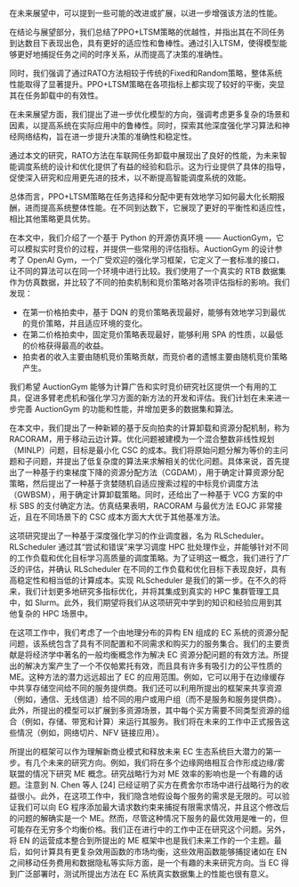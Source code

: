 在未来展望中，可以提到一些可能的改进或扩展，以进一步增强该方法的性能。

在结论与展望部分，我们总结了PPO+LTSM策略的优越性，并指出其在不同任务到达数目下表现出色，具有更好的适应性和鲁棒性。通过引入LTSM，使得模型能够更好地捕捉任务之间的时序关系，从而提高了决策的准确性。

同时，我们强调了通过RATO方法相较于传统的Fixed和Random策略，整体系统性能取得了显著提升。PPO+LTSM策略在各项指标上都实现了较好的平衡，突显其在任务卸载中的有效性。

在未来展望方面，我们提出了进一步优化模型的方向，强调考虑更多复杂的场景和因素，以提高系统在实际应用中的鲁棒性。同时，探索其他深度强化学习算法和神经网络结构，旨在进一步提升决策的准确性和稳定性。

通过本文的研究，RATO方法在车联网任务卸载中展现出了良好的性能，为未来智能调度系统的设计和优化提供了有益的经验和启示。这为行业提供了具体的指导，促使深入研究和应用更先进的技术，以不断提高智能调度系统的效能。

总体而言，PPO+LTSM策略在任务选择和分配中更有效地学习如何最大化长期报酬，进而提高系统整体性能。在不同到达数下，它展现了更好的平衡性和适应性，相比其他策略更具优势。


在本文中，我们介绍了一个基于 Python 的开源仿真环境 —— AuctionGym，它可以模拟实时竞价的过程，并提供一些常用的评估指标。AuctionGym 的设计参考了 OpenAI Gym，一个广受欢迎的强化学习框架，它定义了一套标准的接口，让不同的算法可以在同一个环境中进行比较。我们使用了一个真实的 RTB 数据集作为仿真数据，并比较了不同的拍卖机制和竞价策略对各项评估指标的影响。我们发现：

- 在第一价格拍卖中，基于 DQN 的竞价策略表现最好，能够有效地学习到最优的竞价策略，并且适应环境的变化。
- 在第二价格拍卖中，固定竞价策略表现最好，能够利用 SPA 的性质，以最低的价格获得最高的收益。
- 拍卖者的收入主要由随机竞价策略贡献，而竞价者的遗憾主要由随机竞价策略产生。

我们希望 AuctionGym 能够为计算广告和实时竞价研究社区提供一个有用的工具，促进多臂老虎机和强化学习方面的新方法的开发和评估。我们计划在未来进一步完善 AuctionGym 的功能和性能，并增加更多的数据集和算法。


在本文中，我们提出了一种新颖的基于反向拍卖的计算卸载和资源分配机制，称为 RACORAM，用于移动云边计算。优化问题被建模为一个混合整数非线性规划（MINLP）问题，目标是最小化 CSC 的成本。我们将原始问题分解为等价的主问题和子问题，并提出了低复杂度的算法来求解相关的优化问题。具体来说，首先提出了一种基于约束梯度下降的资源分配方法（CGDAM），用于确定计算资源分配策略，然后提出了一种基于贪婪随机自适应搜索过程的中标竞价调度方法（GWBSM），用于确定计算卸载策略。同时，还给出了一种基于 VCG 方案的中标 SBS 的支付确定方法。仿真结果表明，RACORAM 与最优方法 EOJC 非常接近，且在不同场景下的 CSC 成本方面大大优于其他基准方法。


这项研究提出了一种基于深度强化学习的作业调度器，名为 RLScheduler。RLScheduler 通过其“尝试和错误”来学习调度 HPC 批处理作业，并能够针对不同的工作负载和优化目标学习高质量的调度策略。为了证明这一概念，我们进行了广泛的评估，并确认 RLScheduler 在不同的工作负载和优化目标下表现良好，具有高稳定性和相当低的计算成本。实现 RLScheduler 是我们的第一步。在不久的将来，我们计划更多地研究多指标优化，并将其集成到真实的 HPC 集群管理工具中，如 Slurm。此外，我们期望将我们从这项研究中学到的知识和经验应用到其他复杂的 HPC 场景中。


在这项工作中，我们考虑了一个由地理分布的异构 EN 组成的 EC 系统的资源分配问题，该系统包含了具有不同配置和不同需求和购买力的服务集合。我们的主要贡献是将经济学中著名的一般均衡概念作为解决 EC 资源分配问题的有效方法。所提出的解决方案产生了一个不仅帕累托有效，而且具有许多有吸引力的公平性质的 ME。这种方法的潜力远远超出了 EC 的应用范围。例如，它可以用于在边缘缓存中共享存储空间给不同的服务提供商。我们还可以利用所提出的框架来共享资源（例如，通信、无线信道）给不同的用户或用户组（而不是服务和服务提供商）。此外，所提出的模型可以扩展到多资源场景，其中每个买方需要不同类型资源的组合（例如，存储、带宽和计算）来运行其服务。我们将在未来的工作中正式报告这些情况（例如，网络切片、NFV 链接应用）。

所提出的框架可以作为理解新商业模式和释放未来 EC 生态系统巨大潜力的第一步。有几个未来的研究方向。例如，我们将在多个边缘网络相互合作形成边缘/雾联盟的情况下研究 ME 概念。研究战略行为对 ME 效率的影响也是一个有趣的话题。注意到 N. Chen 等人 [24] 已经证明了买方在费舍尔市场中进行战略行为的收益很小。此外，在这项工作中，我们隐含地假设每个服务的需求是无限的。可以验证我们可以向 EG 程序添加最大请求数约束来捕捉有限需求情况，并且这个修改后的问题的解确实是一个 ME。然而，尽管这种情况下服务的最优效用是唯一的，但可能存在无穷多个均衡价格。我们正在进行中的工作中正在研究这个问题。另外，将 EN 的运营成本整合到所提出的 ME 框架中也是我们未来工作的一个主题。最后，如何计算具有更复杂效用函数的市场均衡，这些效用函数能够捕捉诸如在 EN 之间移动任务费用和数据隐私等实际方面，是一个有趣的未来研究方向。当 EC 得到广泛部署时，测试所提出方法在 EC 系统真实数据集上的性能也很有意义。